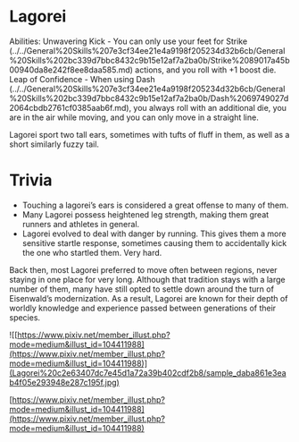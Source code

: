 # Lagorei

Abilities: Unwavering Kick - You can only use your feet for Strike (../../General%20Skills%207e3cf34ee21e4a9198f205234d32b6cb/General%20Skills%202bc339d7bbc8432c9b15e12af7a2ba0b/Strike%2089017a45b00940da8e242f8ee8daa585.md) actions, and you roll with +1 boost die.
Leap of Confidence - When using Dash (../../General%20Skills%207e3cf34ee21e4a9198f205234d32b6cb/General%20Skills%202bc339d7bbc8432c9b15e12af7a2ba0b/Dash%2069749027d2064cbdb2761cf0385aab6f.md), you always roll with an additional die, you are in the air while moving, and you can only move in a straight line.

Lagorei sport two tall ears, sometimes with tufts of fluff in them, as well as a short similarly fuzzy tail.

# Trivia

- Touching a lagorei’s ears is considered a great offense to many of them.
- Many Lagorei possess heightened leg strength, making them great runners and athletes in general.
- Lagorei evolved to deal with danger by running. This gives them a more sensitive startle response, sometimes causing them to accidentally kick the one who startled them. Very hard.

Back  then, most Lagorei preferred to move often between regions, never staying in one place for very long. Although that tradition stays with a large number of them, many have still opted to settle down around the turn of Eisenwald’s modernization. As a result, Lagorei are known for their depth of worldly knowledge and experience passed between generations of their species.

![[https://www.pixiv.net/member_illust.php?mode=medium&illust_id=104411988](https://www.pixiv.net/member_illust.php?mode=medium&illust_id=104411988)](Lagorei%20c2e63407dc7e45d1a72a39b402cdf2b8/sample_daba861e3eab4f05e293948e287c195f.jpg)

[https://www.pixiv.net/member_illust.php?mode=medium&illust_id=104411988](https://www.pixiv.net/member_illust.php?mode=medium&illust_id=104411988)